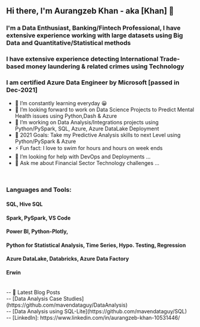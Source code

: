 ## Hi there, I'm Aurangzeb Khan - aka [Khan] 👋

### I'm a Data Enthusiast, Banking/Fintech Professional, I have extensive experience working with large datasets using Big Data and Quantitative/Statistical methods
### I have extensive experience detecting International Trade-based money laundering & related crimes using Technology 
### I am certified Azure Data Engineer by Microsoft [passed in Dec-2021]

- 🌱 I’m constantly learning everyday  😀
- 👯 I’m looking forward to work on Data Science Projects to Predict Mental Health issues using Python,Dash & Azure
- 👯 I’m working on Data Analysis/Integrations projects using Python/PySpark, SQL, Azure, Azure DataLake Deployment
- 🥅 2021 Goals: Take my Predictive Analysis skills to next Level using Python/PySpark & Azure 
- ⚡ Fun fact: I love to swim for hours and hours on week ends
- 🤔 I’m looking for help with DevOps and Deployments ...
- 💬 Ask me about Financial Sector Technology challenges ...

<br />

### Languages and Tools:

#### SQL, Hive SQL
#### Spark, PySpark, VS Code
#### Power BI, Python-Plotly, 
#### Python for Statistical Analysis, Time Series, Hypo. Testing, Regression
#### Azure DataLake, Databricks, Azure Data Factory
#### Erwin
<br />
-- 📕 Latest Blog Posts
<br />
<!-- BLOG-POST-LIST:START -->
-- [Data Analysis Case Studies](https://github.com/mavendataguy/DataAnalysis)
<br/>
-- [Data Analysis using SQL-Lite](https://github.com/mavendataguy/SQL)
<!-- BLOG-POST-LIST:END -->
<br />
-- [LinkedIn]: https://www.linkedin.com/in/aurangzeb-khan-10531446/
</details>
